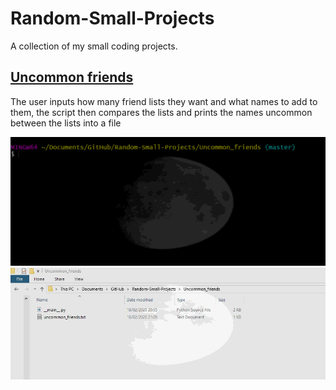 # Random-Small-Projects
A collection of my small coding projects.

## [Uncommon friends](Uncommon_friends/)
The user inputs how many friend lists they want and what names to add to them, the script then compares the lists and prints the names uncommon between the lists into a file

![Running the code](Uncommon_friends/test.gif)
![Resulting text file](Uncommon_friends/result.gif)
